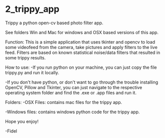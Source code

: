 # 2_trippy_app
Trippy a python open-cv based photo filter app. 

See folders Win and Mac for windows and OSX based versions of this app. 

Function:
 This is a simple application that uses tkinter and opencv to load some videofeed from the camera, take pictures and apply filters to the live feed. Filters are based on known statistical noise/data filters that resulted in some trippy results. 
 
How to use:
 -If you run python on your machine, you can just copy the file trippy.py and run it locally. 
 
 -If you don't have python, or don't want to go through the trouble installing OpenCV, Pillow and Tkinter, you can just   navigate to the respective operating system folder and find the .exe or .app files and run it. 

Folders:
 -OSX Files: contains mac files for the trippy app. 
 
 -Windows files: contains windows python code for the trippy app.  
 
 Hope you enjoy!
 
 -Fidel 
